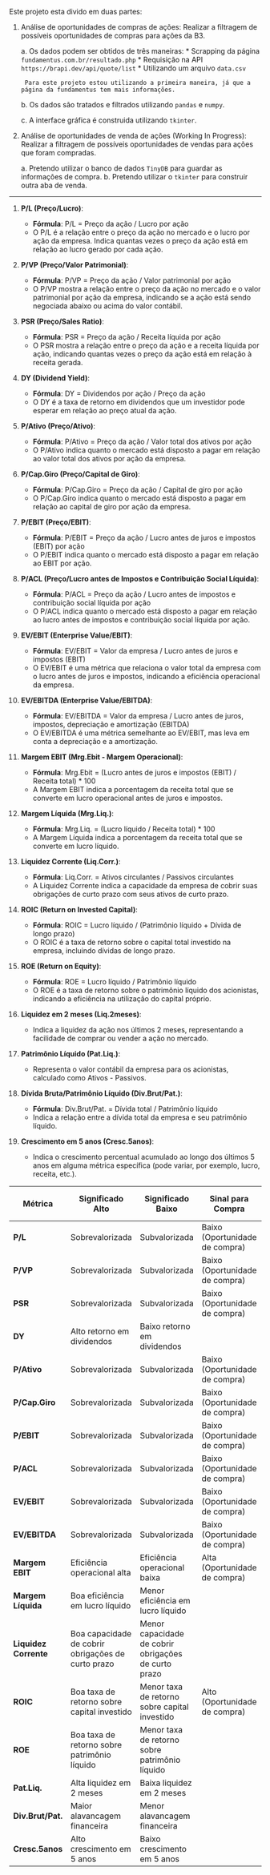 Este projeto esta divido em duas partes:

1. Análise de oportunidades de compras de ações:
    Realizar a filtragem de possíveis oportunidades de compras para ações da B3.

    a. Os dados podem ser obtidos de três maneiras:
        * Scrapping da página `fundamentus.com.br/resultado.php`
        * Requisição na API `https://brapi.dev/api/quote/list` 
        * Utilizando um arquivo `data.csv`

        Para este projeto estou utilizando a primeira maneira, já que a página da fundamentus tem mais informações.

    b. Os dados são tratados e filtrados utilizando `pandas` e `numpy`.

    c. A interface gráfica é construida utilizando `tkinter`.

2. Análise de oportunidades de venda de ações (Working In Progress):
    Realizar a filtragem de possíveis oportunidades de vendas para ações que foram compradas.

    a. Pretendo utilizar o banco de dados `TinyDB` para guardar as informações de compra.
    b. Pretendo utilizar o `tkinter` para construir outra aba de venda.

---

1. **P/L (Preço/Lucro)**:
   - **Fórmula**: P/L = Preço da ação / Lucro por ação
   - O P/L é a relação entre o preço da ação no mercado e o lucro por ação da empresa. Indica quantas vezes o preço da ação está em relação ao lucro gerado por cada ação.

2. **P/VP (Preço/Valor Patrimonial)**:
   - **Fórmula**: P/VP = Preço da ação / Valor patrimonial por ação
   - O P/VP mostra a relação entre o preço da ação no mercado e o valor patrimonial por ação da empresa, indicando se a ação está sendo negociada abaixo ou acima do valor contábil.

3. **PSR (Preço/Sales Ratio)**:
   - **Fórmula**: PSR = Preço da ação / Receita líquida por ação
   - O PSR mostra a relação entre o preço da ação e a receita líquida por ação, indicando quantas vezes o preço da ação está em relação à receita gerada.

4. **DY (Dividend Yield)**:
   - **Fórmula**: DY = Dividendos por ação / Preço da ação
   - O DY é a taxa de retorno em dividendos que um investidor pode esperar em relação ao preço atual da ação.

5. **P/Ativo (Preço/Ativo)**:
   - **Fórmula**: P/Ativo = Preço da ação / Valor total dos ativos por ação
   - O P/Ativo indica quanto o mercado está disposto a pagar em relação ao valor total dos ativos por ação da empresa.

6. **P/Cap.Giro (Preço/Capital de Giro)**:
   - **Fórmula**: P/Cap.Giro = Preço da ação / Capital de giro por ação
   - O P/Cap.Giro indica quanto o mercado está disposto a pagar em relação ao capital de giro por ação da empresa.

7. **P/EBIT (Preço/EBIT)**:
   - **Fórmula**: P/EBIT = Preço da ação / Lucro antes de juros e impostos (EBIT) por ação
   - O P/EBIT indica quanto o mercado está disposto a pagar em relação ao EBIT por ação.

8. **P/ACL (Preço/Lucro antes de Impostos e Contribuição Social Líquida)**:
   - **Fórmula**: P/ACL = Preço da ação / Lucro antes de impostos e contribuição social líquida por ação
   - O P/ACL indica quanto o mercado está disposto a pagar em relação ao lucro antes de impostos e contribuição social líquida por ação.

9. **EV/EBIT (Enterprise Value/EBIT)**:
   - **Fórmula**: EV/EBIT = Valor da empresa / Lucro antes de juros e impostos (EBIT)
   - O EV/EBIT é uma métrica que relaciona o valor total da empresa com o lucro antes de juros e impostos, indicando a eficiência operacional da empresa.

10. **EV/EBITDA (Enterprise Value/EBITDA)**:
    - **Fórmula**: EV/EBITDA = Valor da empresa / Lucro antes de juros, impostos, depreciação e amortização (EBITDA)
    - O EV/EBITDA é uma métrica semelhante ao EV/EBIT, mas leva em conta a depreciação e a amortização.

11. **Margem EBIT (Mrg.Ebit - Margem Operacional)**:
    - **Fórmula**: Mrg.Ebit = (Lucro antes de juros e impostos (EBIT) / Receita total) * 100
    - A Margem EBIT indica a porcentagem da receita total que se converte em lucro operacional antes de juros e impostos.

12. **Margem Líquida (Mrg.Liq.)**:
    - **Fórmula**: Mrg.Liq. = (Lucro líquido / Receita total) * 100
    - A Margem Líquida indica a porcentagem da receita total que se converte em lucro líquido.

13. **Liquidez Corrente (Liq.Corr.)**:
    - **Fórmula**: Liq.Corr. = Ativos circulantes / Passivos circulantes
    - A Liquidez Corrente indica a capacidade da empresa de cobrir suas obrigações de curto prazo com seus ativos de curto prazo.

14. **ROIC (Return on Invested Capital)**:
    - **Fórmula**: ROIC = Lucro líquido / (Patrimônio líquido + Dívida de longo prazo)
    - O ROIC é a taxa de retorno sobre o capital total investido na empresa, incluindo dívidas de longo prazo.

15. **ROE (Return on Equity)**:
    - **Fórmula**: ROE = Lucro líquido / Patrimônio líquido
    - O ROE é a taxa de retorno sobre o patrimônio líquido dos acionistas, indicando a eficiência na utilização do capital próprio.

16. **Liquidez em 2 meses (Liq.2meses)**:
    - Indica a liquidez da ação nos últimos 2 meses, representando a facilidade de comprar ou vender a ação no mercado.

17. **Patrimônio Líquido (Pat.Liq.)**:
    - Representa o valor contábil da empresa para os acionistas, calculado como Ativos - Passivos.

18. **Dívida Bruta/Patrimônio Líquido (Div.Brut/Pat.)**:
    - **Fórmula**: Div.Brut/Pat. = Dívida total / Patrimônio líquido
    - Indica a relação entre a dívida total da empresa e seu patrimônio líquido.

19. **Crescimento em 5 anos (Cresc.5anos)**:
    - Indica o crescimento percentual acumulado ao longo dos últimos 5 anos em alguma métrica específica (pode variar, por exemplo, lucro, receita, etc.).


|Métrica                   | Significado Alto                  | Significado Baixo                 | Sinal para Compra                | Sinal para Venda                 |
|--------------------------|----------------------------------|------------------------------------|----------------------------------|---------------------------------|
|**P/L**                    | Sobrevalorizada                 | Subvalorizada                     | Baixo (Oportunidade de compra)   | Alto (Possível venda)          |
|**P/VP**                   | Sobrevalorizada                 | Subvalorizada                     | Baixo (Oportunidade de compra)   | Alto (Possível venda)          |
|**PSR**                    | Sobrevalorizada                 | Subvalorizada                     | Baixo (Oportunidade de compra)   | Alto (Possível venda)          |
|**DY**                     | Alto retorno em dividendos      | Baixo retorno em dividendos       |                                 |                                 |
|**P/Ativo**                | Sobrevalorizada                 | Subvalorizada                     | Baixo (Oportunidade de compra)   | Alto (Possível venda)          |
|**P/Cap.Giro**             | Sobrevalorizada                 | Subvalorizada                     | Baixo (Oportunidade de compra)   | Alto (Possível venda)          |
|**P/EBIT**                 | Sobrevalorizada                 | Subvalorizada                     | Baixo (Oportunidade de compra)   | Alto (Possível venda)          |
|**P/ACL**                  | Sobrevalorizada                 | Subvalorizada                     | Baixo (Oportunidade de compra)   | Alto (Possível venda)          |
|**EV/EBIT**                | Sobrevalorizada                 | Subvalorizada                     | Baixo (Oportunidade de compra)   | Alto (Possível venda)          |
|**EV/EBITDA**              | Sobrevalorizada                 | Subvalorizada                     | Baixo (Oportunidade de compra)   | Alto (Possível venda)          |
|**Margem EBIT**            | Eficiência operacional alta     | Eficiência operacional baixa     | Alta (Oportunidade de compra)    | Baixa (Possível venda)         |
|**Margem Líquida**         | Boa eficiência em lucro líquido  | Menor eficiência em lucro líquido |                                 |                                 |
|**Liquidez Corrente**      | Boa capacidade de cobrir obrigações de curto prazo | Menor capacidade de cobrir obrigações de curto prazo |  | |
|**ROIC**                   | Boa taxa de retorno sobre capital investido | Menor taxa de retorno sobre capital investido | Alto (Oportunidade de compra) | Baixo (Possível venda) |
|**ROE**                    | Boa taxa de retorno sobre patrimônio líquido | Menor taxa de retorno sobre patrimônio líquido | | |
|**Pat.Liq.**               | Alta liquidez em 2 meses         | Baixa liquidez em 2 meses         | | |
|**Div.Brut/Pat.**          | Maior alavancagem financeira      | Menor alavancagem financeira      | | |
|**Cresc.5anos**           | Alto crescimento em 5 anos       | Baixo crescimento em 5 anos       | | |

